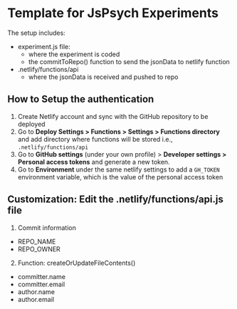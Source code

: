 # Template for JsPsych Experiments

The setup includes:
- experiment.js file: 
  - where the experiment is coded
  - the commitToRepo() function to send the jsonData to netlify function
- .netlify/functions/api
  - where the jsonData is received and pushed to repo

## How to Setup the authentication

1. Create Netlify account and sync with the GitHub repository to be deployed
2. Go to **Deploy Settings > Functions > Settings > Functions directory** and add directory where functions will be stored i.e., `.netlify/functions/api`
3. Go to **GitHub settings** (under your own profile) > **Developer settings > Personal access tokens** and generate a new token.
4. Go to **Environment** under the same netlify settings to add a `GH_TOKEN` environment variable, which is the value of the personal access token


## Customization: Edit the .netlify/functions/api.js file
 
 1. Commit information
  - REPO_NAME
  - REPO_OWNER
 
 2. Function: createOrUpdateFileContents()
  - committer.name
  - committer.email
  - author.name
  - author.email


